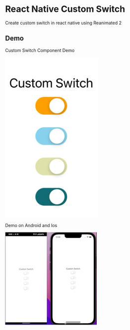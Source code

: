 
# React Native Custom Switch

Create custom switch in react native using Reanimated 2


## Demo

Custom Switch Component Demo

![Demo1](https://github.com/Rakha112/react-native-custom-switch/blob/main/Demo1.gif)

Demo on Android and Ios

![Demo2](https://github.com/Rakha112/react-native-custom-switch/blob/main/Demo2.gif)